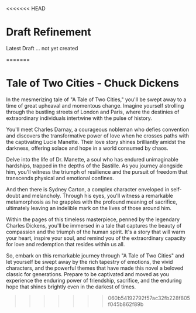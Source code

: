 <<<<<<< HEAD
# Draft Refinement

Latest Draft ... not yet created


=======
# Tale of Two Cities - Chuck Dickens

In the mesmerizing tale of "A Tale of Two Cities," you'll be swept away to a time of great upheaval and momentous change. Imagine yourself strolling through the bustling streets of London and Paris, where the destinies of extraordinary individuals intertwine with the pulse of history.

You'll meet Charles Darnay, a courageous nobleman who defies convention and discovers the transformative power of love when he crosses paths with the captivating Lucie Manette. Their love story shines brilliantly amidst the darkness, offering solace and hope in a world consumed by chaos.

Delve into the life of Dr. Manette, a soul who has endured unimaginable hardships, trapped in the depths of the Bastille. As you journey alongside him, you'll witness the triumph of resilience and the pursuit of freedom that transcends physical and emotional confines.

And then there is Sydney Carton, a complex character enveloped in self-doubt and melancholy. Through his eyes, you'll witness a remarkable metamorphosis as he grapples with the profound meaning of sacrifice, ultimately leaving an indelible mark on the lives of those around him.

Within the pages of this timeless masterpiece, penned by the legendary Charles Dickens, you'll be immersed in a tale that captures the beauty of compassion and the triumph of the human spirit. It's a story that will warm your heart, inspire your soul, and remind you of the extraordinary capacity for love and redemption that resides within us all.

So, embark on this remarkable journey through "A Tale of Two Cities" and let yourself be swept away by the rich tapestry of emotions, the vivid characters, and the powerful themes that have made this novel a beloved classic for generations. Prepare to be captivated and moved as you experience the enduring power of friendship, sacrifice, and the enduring hope that shines brightly even in the darkest of times.
>>>>>>> 060b54192792f57ac32fb228f805f045b862f89b
